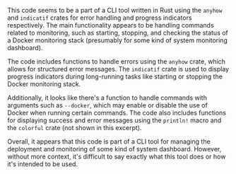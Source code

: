  This code seems to be a part of a CLI tool written in Rust using the `anyhow` and `indicatif` crates for error handling and progress indicators respectively. The main functionality appears to be handling commands related to monitoring, such as starting, stopping, and checking the status of a Docker monitoring stack (presumably for some kind of system monitoring dashboard).

The code includes functions to handle errors using the `anyhow` crate, which allows for structured error messages. The `indicatif` crate is used to display progress indicators during long-running tasks like starting or stopping the Docker monitoring stack.

Additionally, it looks like there's a function to handle commands with arguments such as `--docker`, which may enable or disable the use of Docker when running certain commands. The code also includes functions for displaying success and error messages using the `println!` macro and the `colorful` crate (not shown in this excerpt).

Overall, it appears that this code is part of a CLI tool for managing the deployment and monitoring of some kind of system dashboard. However, without more context, it's difficult to say exactly what this tool does or how it's intended to be used.
